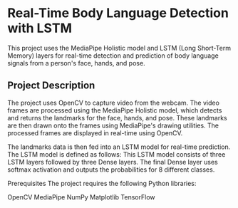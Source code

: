 # Real-Time Body Language Detection with LSTM

This project uses the MediaPipe Holistic model and LSTM (Long Short-Term Memory) layers for real-time detection and prediction of body language signals from a person's face, hands, and pose.

## Project Description

The project uses OpenCV to capture video from the webcam. The video frames are processed using the MediaPipe Holistic model, which detects and returns the landmarks for the face, hands, and pose. These landmarks are then drawn onto the frames using MediaPipe's drawing utilities. The processed frames are displayed in real-time using OpenCV.

The landmarks data is then fed into an LSTM model for real-time prediction. The LSTM model is defined as follows:
This LSTM model consists of three LSTM layers followed by three Dense layers. The final Dense layer uses softmax activation and outputs the probabilities for 8 different classes.

Prerequisites
The project requires the following Python libraries:

OpenCV
MediaPipe
NumPy
Matplotlib
TensorFlow
